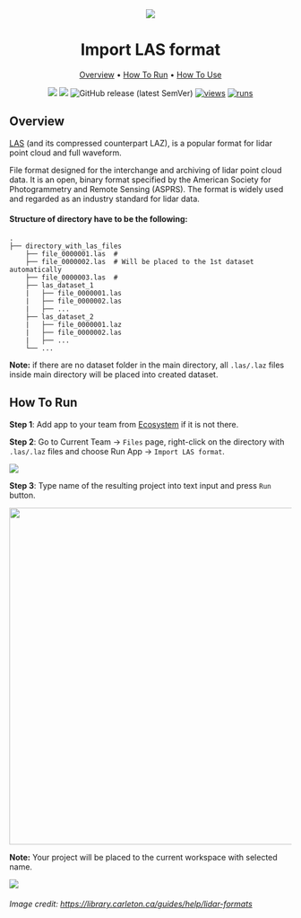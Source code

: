 <div align="center" markdown>
<img src="https://user-images.githubusercontent.com/106374579/183419496-a06ad411-8a27-4213-8fbe-7af14c3fbd89.png"/>



# Import LAS format

<p align="center">
  <a href="#Overview">Overview</a> •
  <a href="#How-To-Run">How To Run</a> •
  <a href="#How-To-Use">How To Use</a>
</p>

  
[![](https://img.shields.io/badge/supervisely-ecosystem-brightgreen)](https://ecosystem.supervise.ly/apps/import-las-format)
[![](https://img.shields.io/badge/slack-chat-green.svg?logo=slack)](https://supervise.ly/slack)
![GitHub release (latest SemVer)](https://img.shields.io/github/v/release/supervisely-ecosystem/import-las-format)
[![views](https://app.supervise.ly/img/badges/views/supervisely-ecosystem/import-las-format.png)](https://supervise.ly)
[![runs](https://app.supervise.ly/img/badges/runs/supervisely-ecosystem/import-las-format.png)](https://supervise.ly)

</div>

## Overview

[LAS](https://www.asprs.org/divisions-committees/lidar-division/laser-las-file-format-exchange-activities) (and its compressed counterpart LAZ), is a popular format for lidar point cloud and full waveform.

File format designed for the interchange and archiving of lidar point cloud data. It is an open, binary format specified by the American Society for Photogrammetry and Remote Sensing (ASPRS). The format is widely used and regarded as an industry standard for lidar data.

#### Structure of directory have to be the following:   
```
.
├── directory_with_las_files
    ├── file_0000001.las  # 
    ├── file_0000002.las  # Will be placed to the 1st dataset automatically
    ├── file_0000003.las  # 
    ├── las_dataset_1
    |	├── file_0000001.las
    |	├── file_0000002.las
    |	├── ...
    ├── las_dataset_2
    |	├── file_0000001.laz
    |	├── file_0000002.las
    |	├── ...
    └── ...
```
**Note:** if there are no dataset folder in the main directory, all `.las/.laz` files inside main directory will be placed into created dataset.

## How To Run 
**Step 1**: Add app to your team from [Ecosystem](https://ecosystem.supervise.ly/apps/import-las-format) if it is not there.

**Step 2**:  Go to Current Team -> `Files` page, right-click on the directory with `.las/.laz` files and choose Run App -> `Import LAS format`.

<img src="https://i.imgur.com/V63kbCP.png"/>

**Step 3**: Type name of the resulting project into text input and press `Run` button.

<img src="https://i.imgur.com/BgLvRct.png" width="600px"/>

**Note:** Your project will be placed to the current workspace with selected name.

<img src="https://i.imgur.com/UF2VPis.png"/>

###### Image credit: https://library.carleton.ca/guides/help/lidar-formats
